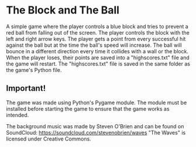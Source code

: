 # The Block and The Ball

A simple game where the player controls a blue block and tries to prevent a red ball from falling out of the screen. 
The player controls the block with the left and right arrow keys.
The player gets a point from every successful hit against the ball but at the time the ball's speed will increase.
The ball will bounce in a different direction every time it collides with a wall or the block.
When the player loses, their points are saved into a "highscores.txt" file and the game will restart.
The "highscores.txt" file is saved in the same folder as the game's Python file.

## Important!

The game was made using Python's Pygame module.
The module must be installed before starting the game to ensure that the game works as intended.

The background music was made by Steven O'Brien and can be found on SoundCloud: https://soundcloud.com/stevenobrien/waves
"The Waves" is licensed under Creative Commons.
